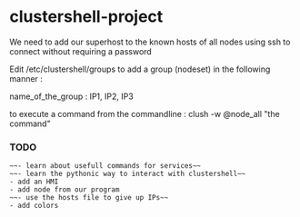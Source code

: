 # clustershell-project


We need to add our superhost to the known hosts of all nodes using ssh to connect without requiring a password

Edit /etc/clustershell/groups to add a group (nodeset) in the following manner :

name_of_the_group : IP1, IP2, IP3

to execute a command from the commandline :
clush -w @node_all "the command"

### TODO 
	~~- learn about usefull commands for services~~
	~~- learn the pythonic way to interact with clustershell~~
	- add an HMI
	- add node from our program
	~~- use the hosts file to give up IPs~~
	- add colors
